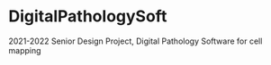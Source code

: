 # DigitalPathologySoft
2021-2022 Senior Design Project, Digital Pathology Software for cell mapping
